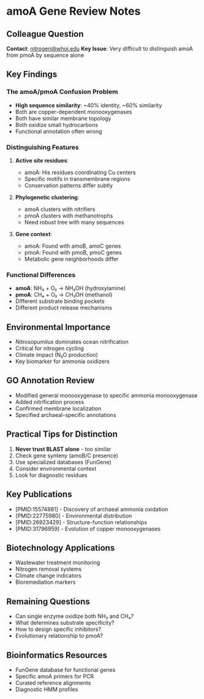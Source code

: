 # amoA Gene Review Notes

## Colleague Question
**Contact**: nitrogen@whoi.edu
**Key Issue**: Very difficult to distinguish amoA from pmoA by sequence alone

## Key Findings

### The amoA/pmoA Confusion Problem
- **High sequence similarity**: ~40% identity, ~60% similarity
- Both are copper-dependent monooxygenases
- Both have similar membrane topology
- Both oxidize small hydrocarbons
- Functional annotation often wrong

### Distinguishing Features
1. **Active site residues**:
   - amoA: His residues coordinating Cu centers
   - Specific motifs in transmembrane regions
   - Conservation patterns differ subtly

2. **Phylogenetic clustering**:
   - amoA clusters with nitrifiers
   - pmoA clusters with methanotrophs
   - Need robust tree with many sequences

3. **Gene context**:
   - amoA: Found with amoB, amoC genes
   - pmoA: Found with pmoB, pmoC genes
   - Metabolic gene neighborhoods differ

### Functional Differences
- **amoA**: NH₃ + O₂ → NH₂OH (hydroxylamine)
- **pmoA**: CH₄ + O₂ → CH₃OH (methanol)
- Different substrate binding pockets
- Different product release mechanisms

## Environmental Importance
- Nitrosopumilus dominates ocean nitrification
- Critical for nitrogen cycling
- Climate impact (N₂O production)
- Key biomarker for ammonia oxidizers

## GO Annotation Review
- Modified general monooxygenase to specific ammonia monooxygenase
- Added nitrification process
- Confirmed membrane localization
- Specified archaeal-specific annotations

## Practical Tips for Distinction
1. **Never trust BLAST alone** - too similar
2. Check gene synteny (amoB/C presence)
3. Use specialized databases (FunGene)
4. Consider environmental context
5. Look for diagnostic residues

## Key Publications
- [PMID:15574881] - Discovery of archaeal ammonia oxidation
- [PMID:22775980] - Environmental distribution
- [PMID:26923429] - Structure-function relationships
- [PMID:31796959] - Evolution of copper monooxygenases

## Biotechnology Applications
- Wastewater treatment monitoring
- Nitrogen removal systems
- Climate change indicators
- Bioremediation markers

## Remaining Questions
- Can single enzyme oxidize both NH₃ and CH₄?
- What determines substrate specificity?
- How to design specific inhibitors?
- Evolutionary relationship to pmoA?

## Bioinformatics Resources
- FunGene database for functional genes
- Specific amoA primers for PCR
- Curated reference alignments
- Diagnostic HMM profiles
